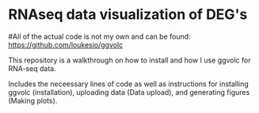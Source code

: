 # RNAseq data visualization of DEG's
#All of the actual code is not my own and can be found: https://github.com/loukesio/ggvolc

This repository is a walkthrough on how to install and how I use ggvolc for RNA-seq data. 

Includes the neceessary lines of code as well as instructions for installing ggvolc (installation), 
uploading data (Data upload), and generating figures (Making plots).
